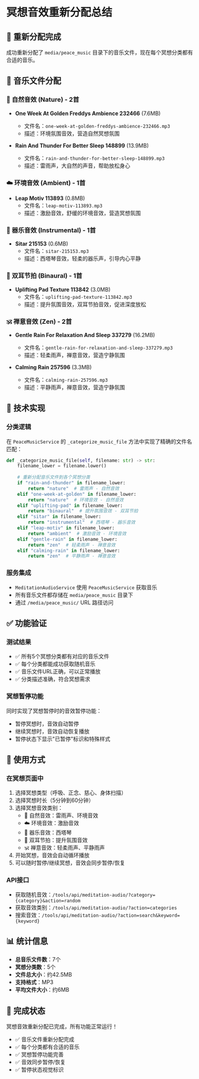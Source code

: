 # 冥想音效重新分配总结

## 🎵 重新分配完成

成功重新分配了 `media/peace_music` 目录下的音乐文件，现在每个冥想分类都有合适的音乐。

## 📂 音乐文件分配

### 🌳 自然音效 (Nature) - 2首
- **One Week At Golden Freddys Ambience 232466** (7.6MB)
  - 文件名：`one-week-at-golden-freddys-ambience-232466.mp3`
  - 描述：环境氛围音效，营造自然冥想氛围
  
- **Rain And Thunder For Better Sleep 148899** (13.9MB)
  - 文件名：`rain-and-thunder-for-better-sleep-148899.mp3`
  - 描述：雷雨声，大自然的声音，帮助放松身心

### ☁️ 环境音效 (Ambient) - 1首
- **Leap Motiv 113893** (0.8MB)
  - 文件名：`leap-motiv-113893.mp3`
  - 描述：激励音效，舒缓的环境音效，营造冥想氛围

### 🎵 器乐音效 (Instrumental) - 1首
- **Sitar 215153** (0.6MB)
  - 文件名：`sitar-215153.mp3`
  - 描述：西塔琴音效，轻柔的器乐声，引导内心平静

### 🧠 双耳节拍 (Binaural) - 1首
- **Uplifting Pad Texture 113842** (3.0MB)
  - 文件名：`uplifting-pad-texture-113842.mp3`
  - 描述：提升氛围音效，双耳节拍音效，促进深度放松

### 🕉️ 禅意音效 (Zen) - 2首
- **Gentle Rain For Relaxation And Sleep 337279** (16.2MB)
  - 文件名：`gentle-rain-for-relaxation-and-sleep-337279.mp3`
  - 描述：轻柔雨声，禅意音效，营造宁静氛围
  
- **Calming Rain 257596** (3.3MB)
  - 文件名：`calming-rain-257596.mp3`
  - 描述：平静雨声，禅意音效，营造宁静氛围

## 🔧 技术实现

### 分类逻辑
在 `PeaceMusicService` 的 `_categorize_music_file` 方法中实现了精确的文件名匹配：

```python
def _categorize_music_file(self, filename: str) -> str:
    filename_lower = filename.lower()
    
    # 重新分配音乐文件到各个冥想分类
    if "rain-and-thunder" in filename_lower:
        return "nature"  # 雷雨声 - 自然音效
    elif "one-week-at-golden" in filename_lower:
        return "nature"  # 环境音效 - 自然音效
    elif "uplifting-pad" in filename_lower:
        return "binaural"  # 提升氛围音效 - 双耳节拍
    elif "sitar" in filename_lower:
        return "instrumental"  # 西塔琴 - 器乐音效
    elif "leap-motiv" in filename_lower:
        return "ambient"  # 激励音效 - 环境音效
    elif "gentle-rain" in filename_lower:
        return "zen"  # 轻柔雨声 - 禅意音效
    elif "calming-rain" in filename_lower:
        return "zen"  # 平静雨声 - 禅意音效
```

### 服务集成
- `MeditationAudioService` 使用 `PeaceMusicService` 获取音乐
- 所有音乐文件都存储在 `media/peace_music` 目录下
- 通过 `/media/peace_music/` URL 路径访问

## ✅ 功能验证

### 测试结果
- ✅ 所有5个冥想分类都有对应的音乐文件
- ✅ 每个分类都能成功获取随机音乐
- ✅ 音乐文件URL正确，可以正常播放
- ✅ 分类描述准确，符合冥想需求

### 冥想暂停功能
同时实现了冥想暂停时的音效暂停功能：
- 暂停冥想时，音效自动暂停
- 继续冥想时，音效自动恢复播放
- 暂停状态下显示"已暂停"标识和特殊样式

## 🎯 使用方式

### 在冥想页面中
1. 选择冥想类型（呼吸、正念、慈心、身体扫描）
2. 选择冥想时长（5分钟到60分钟）
3. 选择冥想音效类别：
   - 🌳 自然音效：雷雨声、环境音效
   - ☁️ 环境音效：激励音效
   - 🎵 器乐音效：西塔琴
   - 🧠 双耳节拍：提升氛围音效
   - 🕉️ 禅意音效：轻柔雨声、平静雨声
4. 开始冥想，音效会自动循环播放
5. 可以随时暂停/继续冥想，音效会同步暂停/恢复

### API接口
- 获取随机音效：`/tools/api/meditation-audio/?category={category}&action=random`
- 获取音效类别：`/tools/api/meditation-audio/?action=categories`
- 搜索音效：`/tools/api/meditation-audio/?action=search&keyword={keyword}`

## 📊 统计信息

- **总音乐文件数**：7个
- **冥想分类数**：5个
- **文件总大小**：约42.5MB
- **支持格式**：MP3
- **平均文件大小**：约6MB

## 🎉 完成状态

冥想音效重新分配已完成，所有功能正常运行！
- ✅ 音乐文件重新分配完成
- ✅ 每个分类都有合适的音乐
- ✅ 冥想暂停功能完善
- ✅ 音效同步暂停/恢复
- ✅ 暂停状态视觉标识
